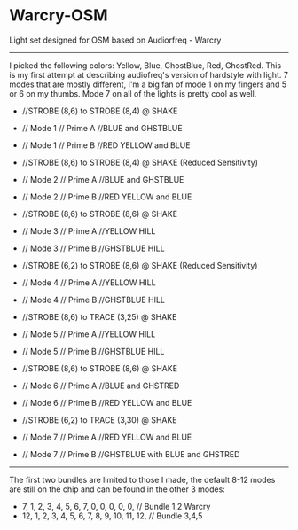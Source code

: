 # Warcry-OSM
Light set designed for OSM based on Audiorfreq - Warcry

------
I picked the following colors: Yellow, Blue, GhostBlue, Red, GhostRed. This is my first attempt at describing audiofreq's version of hardstyle with light. 7 modes that are mostly different, I'm a big fan of mode 1 on my fingers and 5 or 6 on my thumbs. Mode 7 on all of the lights is pretty cool as well.

- //STROBE (8,6) to STROBE (8,4) @ SHAKE 
- // Mode 1	// Prime A //BLUE and GHSTBLUE 
- // Mode 1	// Prime B //RED YELLOW and BLUE

- //STROBE (8,6) to STROBE (8,4) @ SHAKE (Reduced Sensitivity) 
- // Mode 2	// Prime A //BLUE and GHSTBLUE
- // Mode 2	// Prime B //RED YELLOW and BLUE
 
- //STROBE (8,6) to STROBE (8,6) @ SHAKE 
- // Mode 3	// Prime A //YELLOW HILL 
- // Mode 3	// Prime B //GHSTBLUE HILL
 
- //STROBE (6,2) to STROBE (8,6) @ SHAKE (Reduced Sensitivity) 
- // Mode 4	// Prime A //YELLOW HILL 
- // Mode 4	// Prime B //GHSTBLUE HILL
 
- //STROBE (8,6) to TRACE (3,25) @ SHAKE 
- // Mode 5	// Prime A //YELLOW HILL 
- // Mode 5	// Prime B //GHSTBLUE HILL
 
- //STROBE (8,6) to STROBE (8,6) @ SHAKE 
- // Mode 6	// Prime A //BLUE and GHSTRED 
- // Mode 6	// Prime B //RED YELLOW and BLUE
 
- //STROBE (6,2) to TRACE (3,30) @ SHAKE 
- // Mode 7	// Prime A //RED YELLOW and BLUE 
- // Mode 7	// Prime B //GHSTBLUE with BLUE and GHSTRED
 
------
The first two bundles are limited to those I made, the default 8-12 modes are still on the chip and can be found in the other 3 modes:
 - 7,    1, 2, 3, 4, 5, 6, 7, 0, 0, 0, 0, 0,      // Bundle 1,2 Warcry
 - 12,   1, 2, 3, 4, 5, 6, 7, 8, 9, 10, 11, 12,   // Bundle 3,4,5


